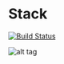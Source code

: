 # Stack
[![Build Status](https://travis-ci.org/BMSTU732/Stack.svg?branch=master)](https://travis-ci.org/BMSTU732/Stack)

![alt tag](https://octodex.github.com/images/nyantocat.gif)
